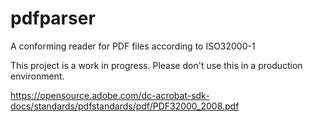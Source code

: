 # pdfparser

A conforming reader for PDF files according to ISO32000-1

This project is a work in progress. Please don't use this in a production environment.

https://opensource.adobe.com/dc-acrobat-sdk-docs/standards/pdfstandards/pdf/PDF32000_2008.pdf
